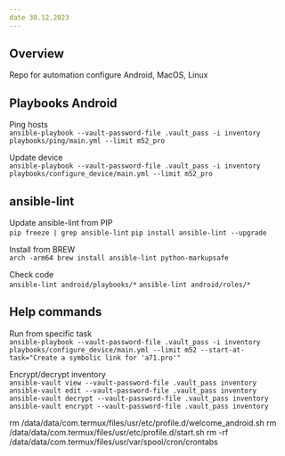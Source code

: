 ```yaml
---
date 30.12.2023
---
```

## Overview
Repo for automation configure Android, MacOS, Linux

## Playbooks Android
Ping hosts  
`ansible-playbook --vault-password-file .vault_pass -i inventory playbooks/ping/main.yml --limit m52_pro`

Update device  
`ansible-playbook --vault-password-file .vault_pass -i inventory playbooks/configure_device/main.yml --limit m52_pro`

## ansible-lint
Update ansible-lint from PIP  
`pip freeze | grep ansible-lint`
`pip install ansible-lint --upgrade`

Install from BREW  
`arch -arm64 brew install ansible-lint python-markupsafe`

Check code  
`ansible-lint android/playbooks/*`
`ansible-lint android/roles/*`

## Help commands
Run from specific task  
`ansible-playbook --vault-password-file .vault_pass -i inventory playbooks/configure_device/main.yml --limit m52 --start-at-task="Create a symbolic link for 'a71.pro'"`

Encrypt/decrypt inventory  
`ansible-vault view --vault-password-file .vault_pass inventory`
`ansible-vault edit --vault-password-file .vault_pass inventory`
`ansible-vault decrypt --vault-password-file .vault_pass inventory`
`ansible-vault encrypt --vault-password-file .vault_pass inventory`

rm /data/data/com.termux/files/usr/etc/profile.d/welcome_android.sh
rm /data/data/com.termux/files/usr/etc/profile.d/start.sh
rm -rf /data/data/com.termux/files/usr/var/spool/cron/crontabs